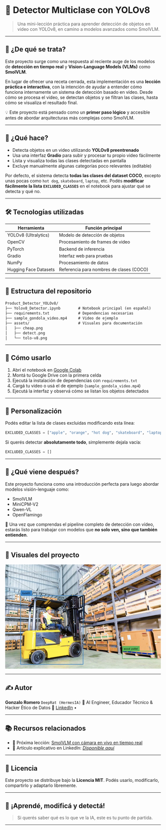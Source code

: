 # 🎥 Detector Multiclase con YOLOv8

> Una mini-lección práctica para aprender detección de objetos en video con YOLOv8, en camino a modelos avanzados como SmolVLM.

---

## 🧠 ¿De qué se trata?

Este proyecto surge como una respuesta al reciente auge de los modelos de **detección en tiempo real** y **Vision-Language Models (VLMs)** como **SmolVLM**.

En lugar de ofrecer una receta cerrada, esta implementación es una **lección práctica e interactiva**, con la intención de ayudar a entender cómo funciona internamente un sistema de detección basado en vídeo. Desde cómo se procesa el video, se detectan objetos y se filtran las clases, hasta cómo se visualiza el resultado final.

💡 Este proyecto está pensado como un **primer paso lógico** y accesible antes de abordar arquitecturas más complejas como SmolVLM.

---

## 🎯 ¿Qué hace?

* Detecta objetos en un video utilizando **YOLOv8 preentrenado**
* Usa una interfaz **Gradio** para subir y procesar tu propio video fácilmente
* Lista y visualiza todas las clases detectadas en pantalla
* Excluye manualmente algunas categorías poco relevantes (editable)

Por defecto, el sistema detecta **todas las clases del dataset COCO**, excepto unas pocas como `hot dog`, `skateboard`, `laptop`, etc.
Podés **modificar fácilmente la lista `EXCLUDED_CLASSES`** en el notebook para ajustar qué se detecta y qué no.

---

## 🛠️ Tecnologías utilizadas

| Herramienta           | Función principal                        |
| --------------------- | ---------------------------------------- |
| YOLOv8 (Ultralytics)  | Modelo de detección de objetos           |
| OpenCV                | Procesamiento de frames de video         |
| PyTorch               | Backend de inferencia                    |
| Gradio                | Interfaz web para pruebas                |
| NumPy                 | Procesamiento de datos                   |
| Hugging Face Datasets | Referencia para nombres de clases (COCO) |

---

## 📂 Estructura del repositorio

```
Product_Detector_YOLOv8/
├── Yolov8_Detector.ipynb        # Notebook principal (en español)
├── requirements.txt             # Dependencias necesarias
├── sample_gondola_video.mp4     # Video de ejemplo
├── assets/                      # Visuales para documentación
│   ├── cheap.png
│   ├── detect.png
│   └── tolo-v8.png
```

---

## 🚀 Cómo usarlo

1. Abrí el notebook en [Google Colab](https://colab.research.google.com/)
2. Montá tu Google Drive con la primera celda
3. Ejecutá la instalación de dependencias con `requirements.txt`
4. Cargá tu video o usá el de ejemplo (`sample_gondola_video.mp4`)
5. Ejecutá la interfaz y observá cómo se listan los objetos detectados

---

## 🧪 Personalización

Podés editar la lista de clases excluidas modificando esta línea:

```python
EXCLUDED_CLASSES = ["apple", "orange", "hot dog", "skateboard", "laptop"]
```

Si querés detectar **absolutamente todo**, simplemente dejala vacía:

```python
EXCLUDED_CLASSES = []
```

---

## 🧭 ¿Qué viene después?

Este proyecto funciona como una introducción perfecta para luego abordar modelos visión-lenguaje como:

* SmolVLM
* MiniCPM-V2
* Qwen-VL
* OpenFlamingo

🧠 Una vez que comprendas el pipeline completo de detección con vídeo, estarás listo para trabajar con modelos que **no solo ven, sino que también entienden**.

---

## 📸 Visuales del proyecto

<img src="assets/detect.png" width="600">

---

## ✍️ Autor

**Gonzalo Romero**
`DeepRat (HermesIA)`
📍 AI Engineer, Educador Técnico & Hacker Ético de Datos
🔗 [LinkedIn](www.linkedin.com/in/gonzalo-romero-b9b5b4355) •

---

## 📚 Recursos relacionados

* 🧠 Próxima lección: [SmolVLM con cámara en vivo en tiempo real](https://github.com/ngxson/smolvlm-realtime-webcam)
* 📖 Artículo explicativo en LinkedIn: *[Disponible aquí]([https://www.linkedin.com/posts/tu-articulo](https://www.linkedin.com/pulse/detecci%25C3%25B3n-de-objetos-en-video-con-yolov8-gu%25C3%25ADa-pr%25C3%25A1ctica-gonzalo-romero-qr4of))*

---

## 🪪 Licencia

Este proyecto se distribuye bajo la **Licencia MIT**.
Podés usarlo, modificarlo, compartirlo y adaptarlo libremente.

---

## 🧠 ¡Aprendé, modificá y detectá!

> Si querés saber qué es lo que ve la IA, este es tu punto de partida.

---
